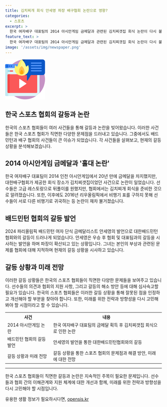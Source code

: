 ```yaml
---
title: 김치찌개 회식 안세영 파장 배구협회 논란으로 영향?
categories:
  - 스포츠
excerpt: >
  한국 여자배구 대표팀의 2014 아시안게임 금메달과 관련된 김치찌갯집 회식 논란이 다시 불거지는 가운데, 2024 파리올림픽 배드민턴 여자 단식 금메달리스트 안세영의 대한배드민턴협회 및 대표팀과의 갈등 발언이 사회적 화제를 모았다. 지난 28년 만에 한국 배드민턴에 여자 단식 금메달을 안긴 안세영은 우승 후 대표팀을 겨냥한 발언을 했는데, 이에 대한 관심이 높아지고 있다.
feature_text: >
  한국 여자배구 대표팀의 2014 아시안게임 금메달과 관련된 김치찌갯집 회식 논란이 다시 불거지는 가운데, 2024 파리올림픽 배드민턴 여자 단식 금메달리스트 안세영의 대한배드민턴협회 및 대표팀과의 갈등 발언이 사회적 화제를 모았다. 지난 28년 만에 한국 배드민턴에 여자 단식 금메달을 안긴 안세영은 우승 후 대표팀을 겨냥한 발언을 했는데, 이에 대한 관심이 높아지고 있다.
image: '/assets/img/newspaper.png'
---
```


<p><img src="/assets/img/news.png" alt="rentncar 속보" /></p>

<h2>한국 스포츠 협회의 갈등과 논란</h2>

<p data-ke-size="size16">한국의 스포츠 협회들이 여러 사건들을 통해 갈등과 논란을 빚어왔습니다. 이러한 사건들은 한국 스포츠 협회가 직면한 다양한 문제점을 드러내고 있습니다. 그중에서도 배드민턴과 배구 협회의 사건들이 큰 이슈가 되었습니다. 각 사건들을 살펴보고, 현재의 갈등 상황을 분석해보겠습니다.</p>

<h2>2014 아시안게임 금메달과 '홀대 논란'</h2>

<p>한국 여자배구 대표팀이 2014 인천 아시안게임에서 20년 만에 금메달을 차지했지만, 대한배구협회가 제공한 회식 장소가 김치찌갯집이었던 사건으로 논란이 일었습니다. 선수들은 고급 레스토랑으로 뒤풀이를 원했지만, 협회에서는 김치찌개 회식을 준비한 것으로 알려졌습니다. 또한, 이후에도 2016년 리우올림픽에서 비행기 표를 구하지 못해 선수들이 서로 다른 비행기로 귀국하는 등 논란이 재차 불거졌습니다.</p>

<h2>배드민턴 협회의 갈등 발언</h2>

<p>2024 파리올림픽 배드민턴 여자 단식 금메달리스트 안세영의 발언으로 대한배드민턴협회와의 갈등이 드러나게 되었습니다. 안세영은 우승 후 협회 및 대표팀과의 갈등을 시사하는 발언을 하며 파장이 확산되고 있는 상황입니다. 그녀는 본인의 부상과 관련된 문제를 협회에 대해 지적하며 현재의 갈등 상황을 시사하고 있습니다.</p>

<h2>갈등 상황과 미래 전망</h2>

<p>이러한 갈등 상황들은 한국의 스포츠 협회들이 직면한 다양한 문제들을 보여주고 있습니다. 선수들의 의견과 협회의 지원 사항, 그리고 갈등의 해소 방안 등에 대해 심사숙고할 필요가 있습니다. 한국의 스포츠 협회들은 이러한 갈등 상황을 통해 잘못된 점을 인정하고 개선해야 할 부분을 찾아야 합니다. 또한, 미래를 위한 전략과 방향성을 다시 고민해봐야 할 시점이라고 할 수 있습니다.</p>

<table>
    <tr>
        <th>사건</th>
        <th>내용</th>
    </tr>
    <tr>
        <td>2014 아시안게임 논란</td>
        <td>한국 여자배구 대표팀의 금메달 획득 후 김치찌갯집 회식으로 인한 논란</td>
    </tr>
    <tr>
        <td>배드민턴 협회의 갈등 발언</td>
        <td>안세영의 발언을 통한 대한배드민턴협회와의 갈등</td>
    </tr>
    <tr>
        <td>갈등 상황과 미래 전망</td>
        <td>갈등 상황을 통한 스포츠 협회의 문제점과 해결 방안, 미래에 대한 전망</td>
    </tr>
</table>

<hr>

<p data-ke-size="size16">한국 스포츠 협회들이 직면한 갈등과 논란은 지속적인 주목이 필요한 문제입니다. 선수들과 협회 간의 이해관계와 지원 체계에 대한 개선과 함께, 미래를 위한 전략과 방향성을 다시 고민해야 할 시점입니다.</p>
유용한 생활 정보가 필요하시다면, <a href="https://opensis.kr" rel="dofollow">opensis.kr</a>


